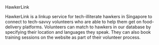 HawkerLink

HawkerLink is a linkup service for tech-illiterate hawkers in Singapore to connect to tech-savvy volunteers who are able to help them get on food-delivery platforms. Volunteers can match to hawkers in our database by specifying their location and languages they speak. They can also book training sessions on the website as part of their volunteer process.
